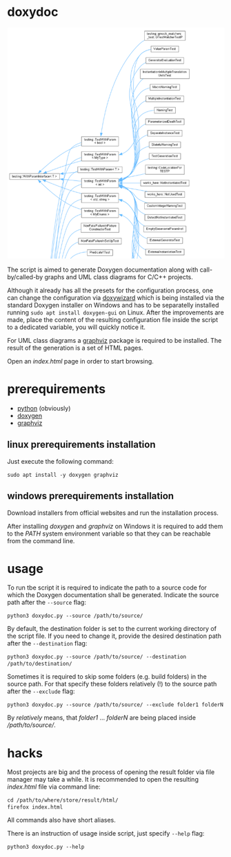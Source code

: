 # doxydoc

![class_hierarcy](images/google_test_project_class_hierarchy.png)

The script is aimed to generate Doxygen documentation along with call-by/called-by graphs and UML class diagrams for C/C++ projects.

Although it already has all the presets for the configuration process, one can change the configuration via [doxywizard](https://www.doxygen.nl/manual/doxywizard_usage.html) which is being installed via the standard Doxygen installer on Windows and has to be separatelly installed running `sudo apt install doxygen-gui` on Linux. After the improvements are made, place the content of the resulting configuration file inside the script to a dedicated variable, you will quickly notice it.

For UML class diagrams a [graphviz](https://graphviz.org/) package is required to be installed. The result of the generation is a set of HTML pages.

Open an _index.html_ page in order to start browsing.

# prerequirements

- [python](https://www.python.org/downloads/) (obviously)
- [doxygen](https://doxygen.nl/)
- [graphviz](https://graphviz.org/)

## linux prerequirements installation
Just execute the following command:
```
sudo apt install -y doxygen graphviz
```

## windows prerequirements installation
Download installers from official websites and run the installation process.

After installing _doxygen_ and _graphviz_ on Windows it is required to add them to the _PATH_ system environment variable so that they can be reachable from the command line.

# usage

To run tbe script it is required to indicate the path to a source code for which the Doxygen documentation shall be generated. Indicate the source path after the `--source` flag:
```
python3 doxydoc.py --source /path/to/source/
```

By default, the destination folder is set to the current working directory of the script file. If you need to change it, provide the desired destination path after the `--destination` flag:
```
python3 doxydoc.py --source /path/to/source/ --destination /path/to/destination/
```

Sometimes it is required to skip some folders (e.g. build folders) in the source path. For that specify these folders relatively (!) to the source path after the `--exclude` flag:
```
python3 doxydoc.py --source /path/to/source/ --exclude folder1 folderN
```
By _relatively_ means, that _folder1_ ... _folderN_ are being placed inside _/path/to/source/_.

# hacks
Most projects are big and the process of opening the result folder via file manager may take a while. It is recommended to open the resulting _index.html_ file via command line:
```
cd /path/to/where/store/result/html/
firefox index.html
```

All commands also have short aliases.

There is an instruction of usage inside script, just specify `--help` flag:
```
python3 doxydoc.py --help
```
